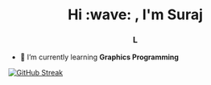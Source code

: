 
<h1 align="center">Hi :wave: , I'm Suraj</h1>

<h3 align="center">L</h3>

- 🌱 I’m currently learning **Graphics Programming**

<p align="left">
</p>
<a href="https://git.io/streak-stats"><img src="https://streak-stats.demolab.com?user=surajklmn" alt="GitHub Streak" /></a>

